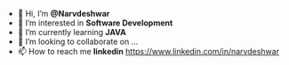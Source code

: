 - 👋 Hi, I’m **@Narvdeshwar**
- 👀 I’m interested in **Software Development**
- 🌱 I’m currently learning **JAVA**
- 💞️ I’m looking to collaborate on ...
- 📫 How to reach me **linkedin** https://www.linkedin.com/in/narvdeshwar

<!---
Narvdeshwar/Narvdeshwar is a ✨ special ✨ repository because its `README.md` (this file) appears on your GitHub profile.
You can click the Preview link to take a look at your changes.
--->
